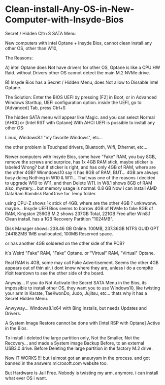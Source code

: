 # Clean-install-Any-OS-in-New-Computer-with-Insyde-Bios
Secret / Hidden Cltr+S SATA Menu

New computers with intel Optane + Insyde Bios,
cannot clean install any other OS, other than W10,

The Reasons:

A) intel Optane does Not have drivers for other OS,
Optane is like a CPU HW Raid.
without Drivers other OS cannot detect the main M.2 NVMe drive.

B) Insyde Bios has a Secret / Hidden Menu, 
does Not allow to Dissable Intel Optane.

The Solution:
Enter the BIOS UEFI by pressing [F2] in Boot,
or in Advanced Windows Starttup, UEFI configuration option.
inside the UEFI, go to [Advanced] Tab,
press Ctrl+S

The hidden SATA menu will appear like Magic.
and you can select Normal [AHCI] or [Intel RST with Optane]
With AHCI UEFI is possible to install any other OS: 

Linux, Windows8.1 "my favorite Windows", etc...

the other problem is Touchpad drivers, Bluetooth, Wifi, Ethernet, etc...

Newer computers with Insyde Bios, some have "Fake" RAM,
you buy 8GB,
remove the screws and surprice, has 1x 4GB RAM stick,
maybe sticker is labeled Wrong?
but if sticker is right, and has only 4GB of RAM,
where are the other 4GB? Winmdows10 say it has 8GB of RAM,
BUT... 4GB are always busy doing Nothing in W10 & W11...
That was one of the reasons i decided to upgrade W10 to W11, and then Delete W11.
in W8.1 shows 8GB of RAM also, mystery...
but memory usage is normal: 0.8 GB
Now i can install AMD DataRam Ramdisk RamDrive for Temp folder.

using CPU-Z shows 1x stick of 4GB.
where are the other 4GB ?
unknwonw.
maybe...
Insyde UEFI Bios seems to borrow 4GB of NVMe to fake 8GB of RAM, 
Kingston 256GB M.2 shows 237GB Total, 221GB Free after Win8.1 Clean install.
has a 1GB Recovery Partition "1024MB".

Disk Manager shows: 238.46 GB Online.
100MB, 237.36GB NTFS GUID GPT 244182MB 1MB unallocated, 100MB Reserved space.

or has another 4GB soldered on the other side of the PCB?

it´s Weird "Fake" RAM, "Fake" Optane.
or "Virtual" RAM, "Virtual" Optane.

Real RAM is 4GB, some may call Fake Advertisement.
Seems the other 4GB appears out of thin air.
i dont know where they are, unless i do a complte ifixit teardown to see the other side of the board.

Anyway... 
If you do Not Activate the Secret SATA Menu in the Bios,
its impossible to install other OS,
they want you to use Windows10, 
like twisting your arm in Karate, TaeKwonDo, Judo, Jujitsu, etc...
thats why it has a Secret Hidden Menu.

Anwyway...
Windows8.1x64 with Bing installs, but needs Updates and Drivers.

A System Image Restore cannot be done with [Intel RSP with Optane] Active in the Bios.


To install i deleted the large partition only, 
Not the Smaller, Not the Recovery...
and made a System image Backup Before, to an external USB3.0 drive.
Before Deleting the large partition in the factory M.2 drive.

Now IT WORKS !!!
but i almost got an aneurysm in the process.
and got banned in the answers.microsoft.com website too.

But Hardware is Jail Free.
Nobody is twisting my arm, anymore.
i can install what ever OS i want.
